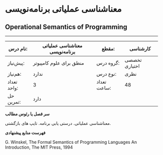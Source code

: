 # معناشناسی عملیاتی برنامه‌نویسی
## Operational Semantics of Programming
_______________________________________________________________________________
| نام درس:    | معناشناسی عملیاتی برنامه‌نویسی | مقطع:       | کارشناسی      |
| ----------- | ------------------------------ | ----------- | ------------- |
| پیش‌نیاز:   | منطق برای علوم کامپیوتر        | گروه درس:   | تخصصی اختیاری |
| هم‌نیاز:    | ندارد                          | نوع درس:    | نظری          |
| تعداد واحد: | 3                              | تعداد ساعت: | 48            |
| حل تمرین:   |  دارد                          |             |               |

**سر فصل یا رئوس مطالب**

معناشناسی عملیاتی. درستی یابی برنامه. تایپ های بازگشتی.

**فهرست منابع پیشنهادی**

G. Winskel, The Formal Semantics of Programming Languages An Introduction, The MIT Press, 1994
